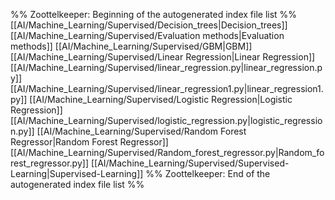 %% Zoottelkeeper: Beginning of the autogenerated index file list  %%
 [[AI/Machine_Learning/Supervised/Decision_trees|Decision_trees]]
 [[AI/Machine_Learning/Supervised/Evaluation methods|Evaluation methods]]
 [[AI/Machine_Learning/Supervised/GBM|GBM]]
 [[AI/Machine_Learning/Supervised/Linear Regression|Linear Regression]]
 [[AI/Machine_Learning/Supervised/linear_regression.py|linear_regression.py]]
 [[AI/Machine_Learning/Supervised/linear_regression1.py|linear_regression1.py]]
 [[AI/Machine_Learning/Supervised/Logistic Regression|Logistic Regression]]
 [[AI/Machine_Learning/Supervised/logistic_regression.py|logistic_regression.py]]
 [[AI/Machine_Learning/Supervised/Random Forest Regressor|Random Forest Regressor]]
 [[AI/Machine_Learning/Supervised/Random_forest_regressor.py|Random_forest_regressor.py]]
 [[AI/Machine_Learning/Supervised/Supervised-Learning|Supervised-Learning]]
%% Zoottelkeeper: End of the autogenerated index file list  %%

